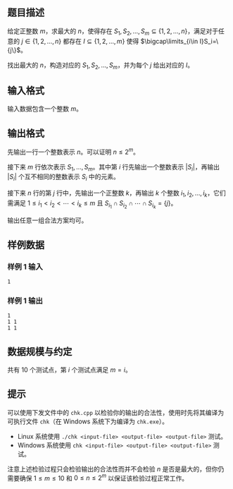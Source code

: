 ## 题目描述

给定正整数 $m$，求最大的 $n$，使得存在 $S_1,S_2,\dots,S_m\subseteq \{1,2,\dots,n\}$，满足对于任意的 $j\in\{1,2,\dots,n\}$ 都存在 $I\subseteq \{1,2,\dots,m\}$ 使得 $\bigcap\limits_{i\in I}S_i=\{j\}$。

找出最大的 $n$，构造对应的 $S_1,S_2,\dots,S_m$，并为每个 $j$ 给出对应的 $I$。

## 输入格式

输入数据包含一个整数 $m$。

## 输出格式

先输出一行一个整数表示 $n$。可以证明 $n\leq 2^m$。

接下来 $m$ 行依次表示 $S_1,\dots,S_m$。其中第 $i$ 行先输出一个整数表示 $|S_i|$，再输出 $|S_i|$ 个互不相同的整数表示 $S_i$ 中的元素。

接下来 $n$ 行的第 $j$ 行中，先输出一个正整数 $k$，再输出 $k$ 个整数 $i_1,i_2,\dots,i_k$，它们需满足 $1\leq i_1<i_2<\cdots<i_k\leq m$ 且 $S_{i_1}\cap S_{i_2}\cap \cdots\cap S_{i_k}=\{j\}$。

输出任意一组合法方案均可。

## 样例数据

### 样例 1 输入

```
1
```

### 样例 1 输出

```
1
1 1
1 1
```

## 数据规模与约定

共有 10 个测试点，第 $i$ 个测试点满足 $m=i$。

## 提示

可以使用下发文件中的 `chk.cpp` 以检验你的输出的合法性，使用时先将其编译为可执行文件 `chk`（在 Windows 系统下为编译为 `chk.exe`）。

- Linux 系统使用 `./chk <input‐file> <output‐file> <output‐file>` 测试。
- Windows 系统使用 `chk <input‐file> <output‐file> <output‐file>` 测试。

注意上述检验过程只会检验输出的合法性而并不会检验 $n$ 是否是最大的，但你仍需要确保 $1\leq m\leq 10$ 和 $0\leq n\leq 2^m$ 以保证该检验过程正常工作。


